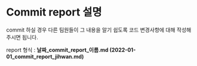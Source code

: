 # Commit report 설명

commit 하실 경우 다른 팀원들이 그 내용을 알기 쉽도록 코드 변경사항에 대해 작성해주시면 됩니다.

report 형식 : **날짜_commit_report_이름.md (2022-01-01_commit_report_jihwan.md)**
